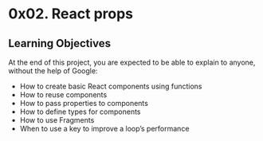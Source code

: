 # 0x02. React props
## Learning Objectives
At the end of this project, you are expected to be able to explain to anyone, without the help of Google:

* How to create basic React components using functions
* How to reuse components
* How to pass properties to components
* How to define types for components
* How to use Fragments
* When to use a key to improve a loop’s performance
